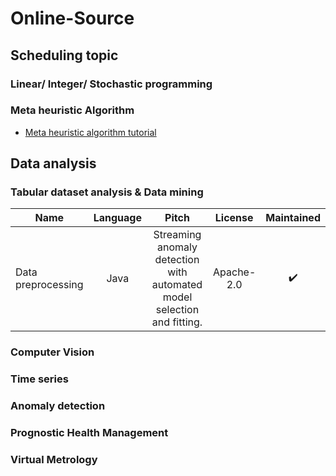 # Online-Source

## Scheduling topic

### Linear/ Integer/ Stochastic programming


### Meta heuristic Algorithm
- [Meta heuristic algorithm tutorial](https://github.com/PO-LAB/Intelligent-Manufacturing-Systems)



## Data analysis


### Tabular dataset analysis & Data mining

| Name          | Language       | Pitch     | License | Maintained
| ------------- |:-------------: | :-------------: |  :-------------:  |  :-------------:     
| Data preprocessing | Java | Streaming anomaly detection with automated model selection and fitting. | Apache-2.0 | :heavy_check_mark:

### Computer Vision


### Time series


### Anomaly detection



### Prognostic Health Management


### Virtual Metrology

